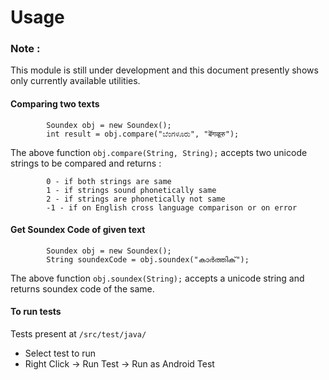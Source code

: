 Usage
=====

### Note :
This module is still under development and this document presently shows only currently available utilities.

#### Comparing two texts 
```
        Soundex obj = new Soundex();
        int result = obj.compare("ಬೆಂಗಳೂರು", "बॆंगळूरु");
```
The above function `obj.compare(String, String);` accepts two unicode strings to be compared and returns : 

```
        0 - if both strings are same
        1 - if strings sound phonetically same
        2 - if strings are phonetically not same
        -1 - if on English cross language comparison or on error  
```

#### Get Soundex Code of given text 
```
        Soundex obj = new Soundex();
        String soundexCode = obj.soundex("കാര്‍ത്തിക്");
```
The above function `obj.soundex(String);` accepts a unicode string and returns soundex code of the same.


#### To run tests
Tests present at `/src/test/java/`

  - Select test to run
  - Right Click -> Run Test -> Run as Android Test


